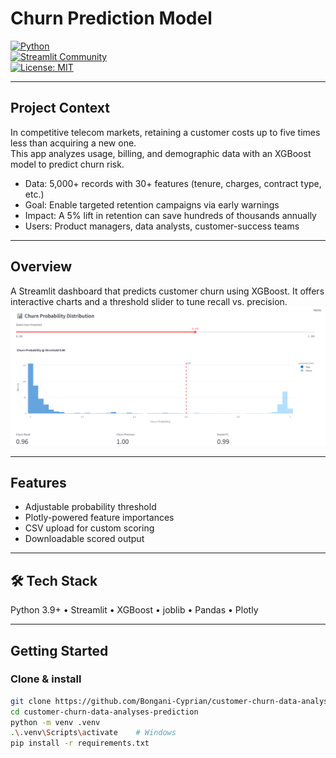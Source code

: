 # Churn Prediction Model 

[![Python](https://img.shields.io/badge/python-3.9%2B-blue)](https://www.python.org/)  
[![Streamlit Community](https://static.streamlit.io/badges/streamlit_badge_black_white.svg)](https://share.streamlit.io/)  
[![License: MIT](https://img.shields.io/badge/License-MIT-green.svg)](./LICENSE)

---

##  Project Context  

In competitive telecom markets, retaining a customer costs up to five times less than acquiring a new one.  
This app analyzes usage, billing, and demographic data with an XGBoost model to predict churn risk.

- Data: 5,000+ records with 30+ features (tenure, charges, contract type, etc.)  
- Goal: Enable targeted retention campaigns via early warnings  
- Impact: A 5% lift in retention can save hundreds of thousands annually  
- Users: Product managers, data analysts, customer-success teams  

---

## Overview  

A Streamlit dashboard that predicts customer churn using XGBoost. It offers interactive charts and a threshold slider to tune recall vs. precision.  
![App Demo](assets/demo.png)

---

##  Features  

- Adjustable probability threshold  
- Plotly-powered feature importances  
- CSV upload for custom scoring  
- Downloadable scored output  

---

## 🛠 Tech Stack  

Python 3.9+ • Streamlit • XGBoost • joblib • Pandas • Plotly  

---

##  Getting Started

### Clone & install
```bash
git clone https://github.com/Bongani-Cyprian/customer-churn-data-analyses-prediction.git
cd customer-churn-data-analyses-prediction
python -m venv .venv
.\.venv\Scripts\activate    # Windows
pip install -r requirements.txt
